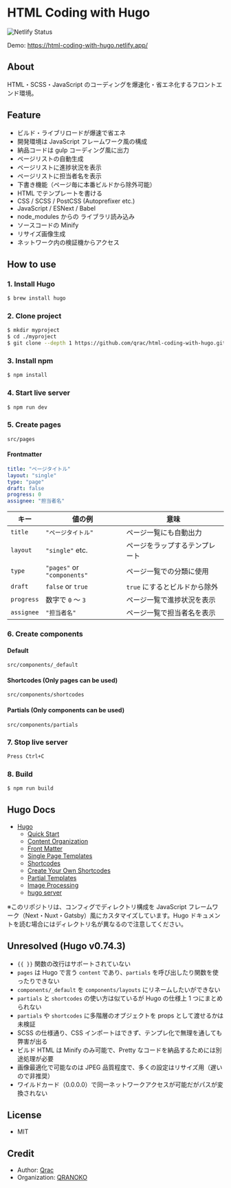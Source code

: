 # HTML Coding with Hugo

![Netlify Status](https://api.netlify.com/api/v1/badges/41b3544d-3776-422b-9227-e8af3d402cb5/deploy-status)

Demo: https://html-coding-with-hugo.netlify.app/

## About

HTML・SCSS・JavaScript のコーディングを爆速化・省エネ化するフロントエンド環境。

## Feature

- ビルド・ライブリロードが爆速で省エネ
- 開発環境は JavaScript フレームワーク風の構成
- 納品コードは gulp コーディング風に出力
- ページリストの自動生成
- ページリストに進捗状況を表示
- ページリストに担当者名を表示
- 下書き機能（ページ毎に本番ビルドから除外可能）
- HTML でテンプレートを書ける
- CSS / SCSS / PostCSS (Autoprefixer etc.)
- JavaScript / ESNext / Babel
- node_modules からの ライブラリ読み込み
- ソースコードの Minify
- リサイズ画像生成
- ネットワーク内の検証機からアクセス

## How to use

### 1. Install Hugo

```bash
$ brew install hugo
```

### 2. Clone project

```bash
$ mkdir myproject
$ cd ./myproject
$ git clone --depth 1 https://github.com/qrac/html-coding-with-hugo.git && cd html-coding-with-hugo && rm -rf ./.git ./README.md && mv * .[^\.]* ../ && cd ../ && rm -rf ./html-coding-with-hugo
```

### 3. Install npm

```bash
$ npm install
```

### 4. Start live server

```bash
$ npm run dev
```

### 5. Create pages

`src/pages`

#### Frontmatter

```yaml
title: "ページタイトル"
layout: "single"
type: "page"
draft: false
progress: 0
assignee: "担当者名"
```

| キー       | 値の例                      | 意味                           |
| ---------- | --------------------------- | ------------------------------ |
| `title`    | `"ページタイトル"`          | ページ一覧にも自動出力         |
| `layout`   | `"single"` etc.             | ページをラップするテンプレート |
| `type`     | `"pages"` or `"components"` | ページ一覧での分類に使用       |
| `draft`    | `false` or `true`           | `true` にするとビルドから除外  |
| `progress` | 数字で `0` 〜 `3`           | ページ一覧で進捗状況を表示     |
| `assignee` | `"担当者名"`                | ページ一覧で担当者名を表示     |

### 6. Create components

#### Default

`src/components/_default`

#### Shortcodes (Only pages can be used)

`src/components/shortcodes`

#### Partials (Only components can be used)

`src/components/partials`

### 7. Stop live server

```bash
Press Ctrl+C
```

### 8. Build

```bash
$ npm run build
```

## Hugo Docs

- [Hugo](https://gohugo.io/)
  - [Quick Start](https://gohugo.io/getting-started/quick-start/#step-1-install-hugo)
  - [Content Organization](https://gohugo.io/content-management/organization/)
  - [Front Matter](https://gohugo.io/content-management/front-matter/)
  - [Single Page Templates](https://gohugo.io/templates/single-page-templates/)
  - [Shortcodes](https://gohugo.io/content-management/shortcodes/)
  - [Create Your Own Shortcodes](https://gohugo.io/templates/shortcode-templates/)
  - [Partial Templates](https://gohugo.io/templates/partials/)
  - [Image Processing](https://gohugo.io/content-management/image-processing/)
  - [hugo server](https://gohugo.io/commands/hugo_server/)

※このリポジトリは、コンフィグでディレクトリ構成を JavaScript フレームワーク（Next・Nuxt・Gatsby）風にカスタマイズしています。Hugo ドキュメントを読む場合にはディレクトリ名が異なるので注意してください。

## Unresolved (Hugo v0.74.3)

- `{{ }}` 関数の改行はサポートされていない
- `pages` は Hugo で言う `content` であり、`partials` を呼び出したり関数を使ったりできない
- `components/_default` を `components/layouts` にリネームしたいができない
- `partials` と `shortcodes` の使い方は似ているが Hugo の仕様上 1 つにまとめられない
- `partials` や `shortcodes` に多階層のオブジェクトを props として渡せるかは未検証
- SCSS の仕様通り、CSS インポートはできず、テンプレ化で無理を通しても弊害が出る
- ビルド HTML は Minify のみ可能で、Pretty なコードを納品するためには別途処理が必要
- 画像最適化で可能なのは JPEG 品質程度で、多くの設定はリサイズ用（遅いので非推奨）
- ワイルドカード（0.0.0.0）で同一ネットワークアクセスが可能だがパスが変換されない

## License

- MIT

## Credit

- Author: [Qrac](https://qrac.jp)
- Organization: [QRANOKO](https://qranoko.jp)
